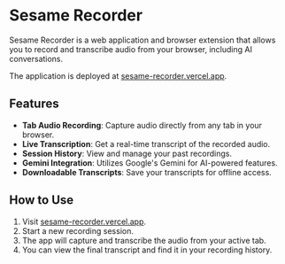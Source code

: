# Sesame Recorder

Sesame Recorder is a web application and browser extension that allows you to record and transcribe audio from your browser, including AI conversations.

The application is deployed at [sesame-recorder.vercel.app](https://sesame-recorder.vercel.app).

## Features

- **Tab Audio Recording**: Capture audio directly from any tab in your browser.
- **Live Transcription**: Get a real-time transcript of the recorded audio.
- **Session History**: View and manage your past recordings.
- **Gemini Integration**: Utilizes Google's Gemini for AI-powered features.
- **Downloadable Transcripts**: Save your transcripts for offline access.

## How to Use

1.  Visit [sesame-recorder.vercel.app](https://sesame-recorder.vercel.app).
2.  Start a new recording session.
3.  The app will capture and transcribe the audio from your active tab.
4.  You can view the final transcript and find it in your recording history.
